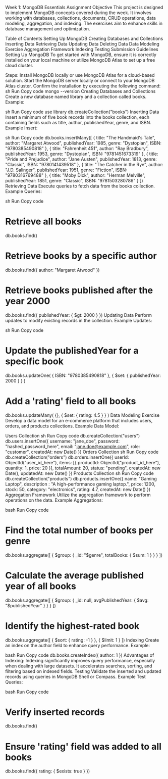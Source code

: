 Week 1: MongoDB Essentials Assignment
Objective
This project is designed to implement MongoDB concepts covered during the week. It involves working with databases, collections, documents, CRUD operations, data modeling, aggregation, and indexing. The exercises aim to enhance skills in database management and optimization.

Table of Contents
Setting Up MongoDB
Creating Databases and Collections
Inserting Data
Retrieving Data
Updating Data
Deleting Data
Data Modeling Exercise
Aggregation Framework
Indexing
Testing
Submission Guidelines
Setting Up MongoDB
To get started with MongoDB, ensure it is correctly installed on your local machine or utilize MongoDB Atlas to set up a free cloud cluster.

Steps:
Install MongoDB locally or use MongoDB Atlas for a cloud-based solution.
Start the MongoDB server locally or connect to your MongoDB Atlas cluster.
Confirm the installation by executing the following command:
sh
Run
Copy code
mongo --version
Creating Databases and Collections
Create a new database named library and a collection called books.
Example:

sh
Run
Copy code
use library
db.createCollection("books")
Inserting Data
Insert a minimum of five book records into the books collection, each containing fields such as title, author, publishedYear, genre, and ISBN.
Example Insert:

sh
Run
Copy code
db.books.insertMany([
  {
    title: "The Handmaid's Tale",
    author: "Margaret Atwood",
    publishedYear: 1985,
    genre: "Dystopian",
    ISBN: "9780385490818"
  },
  {
    title: "Fahrenheit 451",
    author: "Ray Bradbury",
    publishedYear: 1953,
    genre: "Dystopian",
    ISBN: "9781451673319"
  },
  {
    title: "Pride and Prejudice",
    author: "Jane Austen",
    publishedYear: 1813,
    genre: "Classic",
    ISBN: "9780141439518"
  },
  {
    title: "The Catcher in the Rye",
    author: "J.D. Salinger",
    publishedYear: 1951,
    genre: "Fiction",
    ISBN: "9780316769488"
  },
  {
    title: "Moby Dick",
    author: "Herman Melville",
    publishedYear: 1851,
    genre: "Classic",
    ISBN: "9781503280786"
  }
])
Retrieving Data
Execute queries to fetch data from the books collection.
Example Queries:

sh
Run
Copy code
# Retrieve all books
db.books.find()

# Retrieve books by a specific author
db.books.find({ author: "Margaret Atwood" })

# Retrieve books published after the year 2000
db.books.find({ publishedYear: { $gt: 2000 } })
Updating Data
Perform updates to modify existing records in the collection.
Example Updates:

sh
Run
Copy code
# Update the publishedYear for a specific book
db.books.updateOne(
  { ISBN: "9780385490818" },
  { $set: { publishedYear: 2000 } }
)

# Add a 'rating' field to all books
db.books.updateMany(
  {},
  { $set: { rating: 4.5 } }
)
Data Modeling Exercise
Develop a data model for an e-commerce platform that includes users, orders, and products collections.
Example Data Model:

Users Collection
sh
Run
Copy code
db.createCollection("users")
db.users.insertOne({
  username: "jane_doe",
  password: "hashed_password_here",
  email: "jane.doe@example.com",
  role: "customer",
  createdAt: new Date()
})
Orders Collection
sh
Run
Copy code
db.createCollection("orders")
db.orders.insertOne({
  userId: ObjectId("user_id_here"), 
  items: [{ productId: ObjectId("product_id_here"), quantity: 1, price: 20 }],
  totalAmount: 20,
  status: "pending",
  createdAt: new Date(),
  updatedAt: new Date()
})
Products Collection
sh
Run
Copy code
db.createCollection("products")
db.products.insertOne({
  name: "Gaming Laptop",
  description : "A high-performance gaming laptop.",
  price: 1200,
  stock: 50,
  category: "electronics",
  rating: 4.7,
  createdAt: new Date()
})
Aggregation Framework
Utilize the aggregation framework to perform operations on the data.
Example Aggregations:

bash
Run
Copy code
# Find the total number of books per genre
db.books.aggregate([
  { $group: { _id: "$genre", totalBooks: { $sum: 1 } } }
])

# Calculate the average published year of all books
db.books.aggregate([
  { $group: { _id: null, avgPublishedYear: { $avg: "$publishedYear" } } }
])

# Identify the highest-rated book
db.books.aggregate([
  { $sort: { rating: -1 } },
  { $limit: 1 }
])
Indexing
Create an index on the author field to enhance query performance.
Example:

bash
Run
Copy code
db.books.createIndex({ author: 1 })
Advantages of Indexing:
Indexing significantly improves query performance, especially when dealing with large datasets.
It accelerates searches, sorting, and filtering based on indexed fields.
Testing
Validate the inserted and updated records using queries in MongoDB Shell or Compass.
Example Test Queries:

bash
Run
Copy code
# Verify inserted records
db.books.find()

# Ensure 'rating' field was added to all books
db.books.find({ rating: { $exists: true } })
